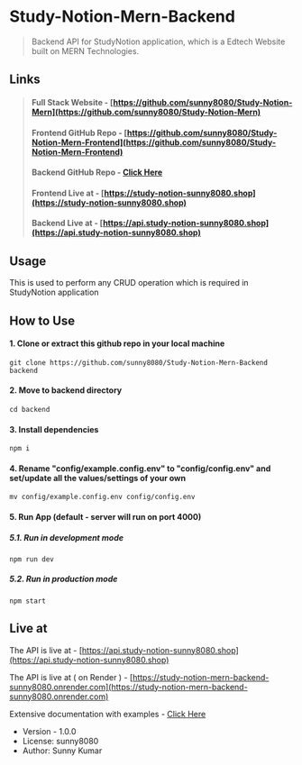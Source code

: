 # Study-Notion-Mern-Backend

> Backend API for StudyNotion application, which is a Edtech Website built on MERN Technologies.

## Links

> #### Full Stack Website - [https://github.com/sunny8080/Study-Notion-Mern](https://github.com/sunny8080/Study-Notion-Mern)
>
> #### Frontend GitHub Repo - [https://github.com/sunny8080/Study-Notion-Mern-Frontend](https://github.com/sunny8080/Study-Notion-Mern-Frontend)
>
> #### Backend GitHub Repo - [Click Here](https://github.com/sunny8080/Study-Notion-Mern-Backend)
>
> #### Frontend Live at - [https://study-notion-sunny8080.shop](https://study-notion-sunny8080.shop)
>
> #### Backend Live at - [https://api.study-notion-sunny8080.shop](https://api.study-notion-sunny8080.shop)

## Usage

This is used to perform any CRUD operation which is required in StudyNotion application

## How to Use

#### 1. Clone or extract this github repo in your local machine

```
git clone https://github.com/sunny8080/Study-Notion-Mern-Backend backend
```

#### 2. Move to backend directory

```
cd backend
```

#### 3. Install dependencies

```
npm i
```

#### 4. Rename "config/example.config.env" to "config/config.env" and set/update all the values/settings of your own

```
mv config/example.config.env config/config.env
```

#### 5. Run App (default - server will run on port 4000)

##### 5.1. Run in development mode

```
npm run dev
```

##### 5.2. Run in production mode

```
npm start
```

## Live at

The API is live at - [https://api.study-notion-sunny8080.shop](https://api.study-notion-sunny8080.shop)

>

The API is live at ( on Render ) - [https://study-notion-mern-backend-sunny8080.onrender.com](https://study-notion-mern-backend-sunny8080.onrender.com)

Extensive documentation with examples - [Click Here](https://documenter.getpostman.com/view/19721099/2s9YJjSf9i)

- Version - 1.0.0
- License: sunny8080
- Author: Sunny Kumar
